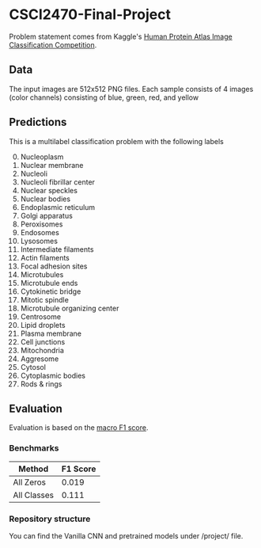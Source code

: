 # CSCI2470-Final-Project

Problem statement comes from Kaggle's [Human Protein Atlas Image Classification Competition](https://www.kaggle.com/c/human-protein-atlas-image-classification).

## Data

The input images are 512x512 PNG files. Each sample consists of 4 images (color channels) consisting of blue, green, red, and yellow

## Predictions

This is a multilabel classification problem with the following labels

0.  Nucleoplasm  
1.  Nuclear membrane   
2.  Nucleoli   
3.  Nucleoli fibrillar center   
4.  Nuclear speckles   
5.  Nuclear bodies   
6.  Endoplasmic reticulum   
7.  Golgi apparatus   
8.  Peroxisomes   
9.  Endosomes   
10.  Lysosomes   
11.  Intermediate filaments   
12.  Actin filaments   
13.  Focal adhesion sites   
14.  Microtubules   
15.  Microtubule ends   
16.  Cytokinetic bridge   
17.  Mitotic spindle   
18.  Microtubule organizing center   
19.  Centrosome   
20.  Lipid droplets   
21.  Plasma membrane   
22.  Cell junctions   
23.  Mitochondria   
24.  Aggresome   
25.  Cytosol   
26.  Cytoplasmic bodies   
27.  Rods & rings

## Evaluation

Evaluation is based on the [macro F1 score](https://en.wikipedia.org/wiki/F1_score).

### Benchmarks

| Method      | F1 Score | 
|-------------|----------|
| All Zeros   | 0.019    |
| All Classes | 0.111    |s

### Repository structure
You can find the Vanilla CNN and pretrained models under /project/ file. 
